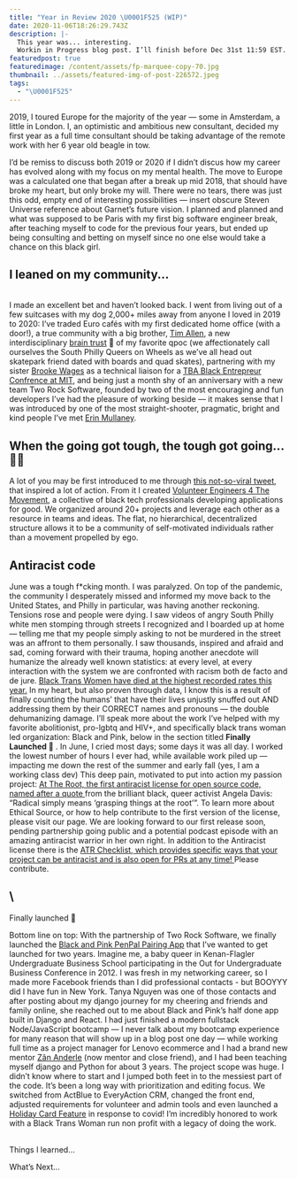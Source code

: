 ```yaml
---
title: "Year in Review 2020 \U0001F525 (WIP)"
date: 2020-11-06T18:26:29.743Z
description: |-
  This year was... interesting. 
  Workin in Progress blog post. I’ll finish before Dec 31st 11:59 EST.
featuredpost: true
featuredimage: /content/assets/fp-marquee-copy-70.jpg
thumbnail: ../assets/featured-img-of-post-226572.jpeg
tags:
  - "\U0001F525"
---
```

2019, I toured Europe for the majority of the year — some in Amsterdam, a little in London. I, an optimistic and ambitious new consultant, decided my first year as a full time consultant should be taking advantage of the remote work with her 6 year old beagle in tow.

I’d be remiss to discuss both 2019 or 2020 if I didn’t discus how my career has evolved along with my focus on my mental health. The move to Europe was a calculated one that began after a break up mid 2018, that should have broke my heart, but only broke my will. There were no tears, there was just this odd, empty end of interesting possibilities — insert obscure Steven Universe reference about Garnet’s future vision. I planned and planned and what was supposed to be Paris with my first big software engineer break, after teaching myself to code for the previous four years, but ended up being consulting and betting on myself since no one else would take a chance on this black girl. 

## I leaned on my community...

\
I made an excellent bet and haven’t looked back. I went from living out of a few suitcases with my dog 2,000+ miles away from anyone I loved in 2019 to 2020: I’ve traded Euro cafés with my first dedicated home office (with a door!), a true community with a big brother, [Tim Allen](https://glittertech.dev), a new interdisciplinary [brain trust](https://glittertech.dev/braintrust) 🧠 of my favorite qpoc (we affectionately call ourselves the South Philly Queers on Wheels as we’ve all head out skatepark friend dated with boards and quad skates), partnering with my sister [Brooke Wages](https://glittertech.dev) as a technical liaison for a [TBA Black Entrepreur Confrence at MIT](https://glittertech.dev), and being just a month shy of an anniversary with a new team Two Rock Software, founded by two of the most encouraging and fun developers I’ve had the pleasure of working beside — it makes sense that I was introduced by one of the most straight-shooter, pragmatic, bright and kind people I’ve met [Erin Mullaney](https://glittertech.dev).

## When the going got tough, the tough got going... 💪🏾

A lot of you may be first introduced to me through [this not-so-viral tweet](https://twitter.com/ve4tm/status/1321641275704152064?s=21), that inspired a lot of action. From it I created [Volunteer Engineers 4 The Movement](https://ve4tm.dev), a collective of black tech professionals developing applications for good. We organized around 20+ projects and leverage each other as a resource in teams and ideas. The flat, no hierarchical, decentralized structure allows it to be a community of self-motivated individuals rather than a movement propelled by ego. 

## Antiracist code

June was a tough f*cking month. I was paralyzed. On top of the pandemic, the community I desperately missed and informed my move back to the United States, and Philly in particular, was having another reckoning. Tensions rose and people were dying. I saw videos of angry South Philly white men stomping through streets I recognized and I boarded up at home — telling me that my people simply asking to not be murdered in the street was an affront to them personally. I saw thousands, inspired and afraid and sad, coming forward with their trauma, hoping another anecdote will humanize the already well known statistics: at every level, at every interaction with the system we are confronted with racism both de facto and de jure. [Black Trans Women have died at the highest recorded rates this year.](https://glittertech.dev) In my heart, but also proven through data, I know this is a result of finally counting the humans’ that have their lives unjustly snuffed out AND addressing them by their CORRECT names and pronouns — the double dehumanizing damage. I’ll speak more about the work I’ve helped with my favorite abolitionist, pro-lgbtq and HIV+, and specifically black trans woman led organization: Black and Pink, below in the section titled **Finally Launched 🚀** .  In June, I cried most days; some days it was all day. I worked the lowest number of hours I ever had, while available work piled up — impacting me down the rest of the summer and early fall (yes, I am a working class dev) This deep pain, motivated to put into action my passion project: [At The Root, the first antiracist license for open source code, named after a quote ](https://attheroot.dev)from the brilliant black, queer activist Angela Davis: “Radical simply means ‘grasping things at the root’”. To learn more about Ethical Source, or how to help contribute to the first version of the license, please visit our page. We are looking forward to our first release soon, pending partnership going public and a potential podcast episode with an amazing antiracist warrior in her own right. In addition to the Antiracist license there is the [ATR Checklist, which provides specific ways that your project can be antiracist and is also open for PRs at any time! ](https://attheroot.dev)Please contribute.

## \
Finally launched 🚀 

Bottom line on top: With the partnership of Two Rock Software, we finally launched the [Black and Pink PenPal Pairing App](https://www.blackandpinkpenpals.org) that I’ve wanted to get launched for two years. Imagine me, a baby queer in Kenan-Flagler Undergraduate Business School participating in the Out for Undergraduate Business Conference in 2012. I was fresh in my networking career, so I made more Facebook friends than I did professional contacts - but BOOYYY did I have fun in New York. Tanya Nguyen was one of those contacts and after posting about my django journey for my cheering and friends and family online, she reached out to me about Black and Pink’s half done app built in Django and React. I had just finished a modern fullstack Node/JavaScript bootcamp — I never talk about my bootcamp experience for many reason that will show up in a blog post one day — while working full time as a project manager for Lenovo ecommerce and I had a brand new mentor [Zân Anderle](https://glittertech.dev) (now mentor and close friend), and I had been teaching myself django and Python for about 3 years. The project scope was huge. I didn’t know where to start and I jumped both feet in to the messiest part of the code. It’s been a long way with prioritization and editing focus. We switched from ActBlue to EveryAction CRM, changed the front end, adjusted requirements for volunteer and admin tools and even launched a [Holiday Card Feature](https://glittertech.dev) in response to covid! I’m incredibly honored to work with a Black Trans Woman run non profit with a legacy of doing the work. 

\
Things I learned...



What’s Next...
